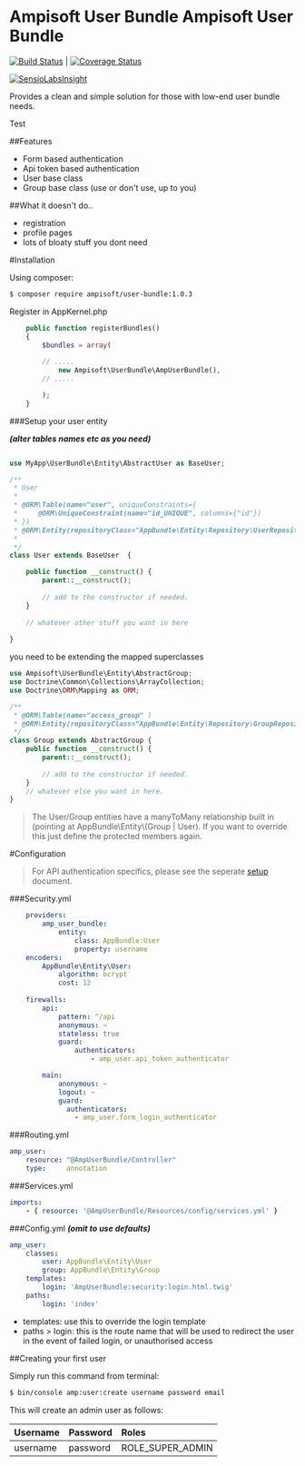 Ampisoft User Bundle
Ampisoft User Bundle
===================================

[![Build Status](https://secure.travis-ci.org/Ampisoft/UserBundle.png?branch=master)](http://travis-ci.org/Ampisoft/UserBundle) |
[![Coverage Status](https://coveralls.io/repos/github/Ampisoft/UserBundle/badge.svg?branch=master)](https://coveralls.io/github/Ampisoft/UserBundle?branch=master)

[![SensioLabsInsight](https://insight.sensiolabs.com/projects/008fcf8d-00fd-4e88-92d0-b498028fda13/big.png)](https://insight.sensiolabs.com/projects/008fcf8d-00fd-4e88-92d0-b498028fda13)


Provides a clean and simple solution for those with low-end user bundle needs.

Test

##Features

- Form based authentication
- Api token based authentication
- User base class
- Group base class (use or don't use, up to you)

##What it doesn't do..

- registration
- profile pages
- lots of bloaty stuff you dont need

#Installation

Using composer:
```bash
$ composer require ampisoft/user-bundle:1.0.3
```

Register in AppKernel.php
```php
    public function registerBundles()
    {
        $bundles = array(
        
        // .....
            new Ampisoft\UserBundle\AmpUserBundle(),
        // .....

        );
    }    
```

###Setup your user entity

***(alter tables names etc as you need)***

```php

use MyApp\UserBundle\Entity\AbstractUser as BaseUser;

/**
 * User
 *
 * @ORM\Table(name="user", uniqueConstraints={
 *     @ORM\UniqueConstraint(name="id_UNIQUE", columns={"id"})
 * })
 * @ORM\Entity(repositoryClass="AppBundle\Entity\Repository\UserRepository")
 *
 */
class User extends BaseUser  {

    public function __construct() {
        parent::__construct();
        
        // add to the constructor if needed.
    }
    
    // whatever other stuff you want in here
    
}

```
you need to be extending the mapped superclasses

```php
use Ampisoft\UserBundle\Entity\AbstractGroup;
use Doctrine\Common\Collections\ArrayCollection;
use Doctrine\ORM\Mapping as ORM;

/**
 * @ORM\Table(name="access_group" )
 * @ORM\Entity(repositoryClass="AppBundle\Entity\Repository\GroupRepository" )
 */
class Group extends AbstractGroup {
    public function __construct() {
        parent::__construct();
        
        // add to the constructor if needed.
    }
    // whatever else you want in here.
}
```

> The User/Group entities have a manyToMany relationship built in (pointing at AppBundle\Entity\\(Group | User).  If you want to override this just define the protected members again.

#Configuration

>For API authentication specifics, please see the seperate [setup](Docs/APIusage.md) document.

###Security.yml

```yml
    providers:
        amp_user_bundle:
            entity:
                class: AppBundle:User
                property: username
    encoders:
        AppBundle\Entity\User:
            algorithm: bcrypt
            cost: 12
    
    firewalls:
        api:
            pattern: ^/api
            anonymous: ~
            stateless: true
            guard:
                authenticators:
                    - amp_user.api_token_authenticator

        main:
            anonymous: ~
            logout: ~
            guard:
              authenticators:
                - amp_user.form_login_authenticator
```

###Routing.yml

```yml
amp_user:
    resource: "@AmpUserBundle/Controller"
    type:     annotation

```

###Services.yml

```yml
imports:
    - { resource: '@AmpUserBundle/Resources/config/services.yml' }
```

###Config.yml 
***(omit to use defaults)***

```yml
amp_user:
    classes:
        user: AppBundle\Entity\User
        group: AppBundle\Entity\Group
    templates:
        login: 'AmpUserBundle:security:login.html.twig'
    paths:
        login: 'index'    
```
- templates: use this to override the login template
- paths > login: this is the route name that will be used to redirect the user in the event of failed login, or unauthorised access

##Creating your first user

Simply run this command from terminal:

```bash
$ bin/console amp:user:create username password email
```

This will create an admin user as follows:

| Username | Password | Roles |
|:--|:--|:--
| username | password | ROLE_SUPER_ADMIN |
